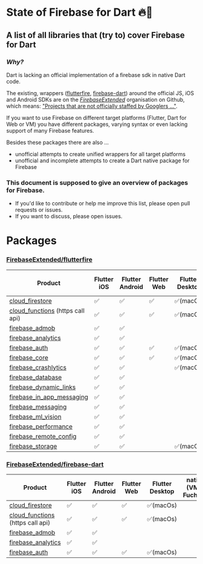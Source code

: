 # State of Firebase for Dart :fire::dart:
## A list of all libraries that (try to) cover Firebase for Dart

### *Why?*
Dart is lacking an official implementation of a firebase sdk in native Dart code.

The existing, wrappers ([flutterfire](https://github.com/FirebaseExtended/flutterfire), [firebase-dart](https://github.com/FirebaseExtended/firebase-dart)) around the official JS, iOS and Android SDKs are on the [*FirebaseExtended*](https://github.com/FirebaseExtended) organisation on Github, which means: 
["Projects that are not officially staffed by Googlers ..."](https://github.com/FirebaseExtended).

If you want to use Firebase on different target platforms (Flutter, Dart for Web or VM) you have different packages, varying syntax or even lacking support of many Firebase features.

Besides these packages there are also ...
- unofficial attempts to create unified wrappers for all target platforms
- unofficial and incomplete attempts to create a Dart native package for Firebase 

### This document is supposed to give an overview of packages for Firebase.
- If you'd like to contribute or help me improve this list, please open pull requests or issues.
- If you want to discuss, please open issues. 

# Packages

### [FirebaseExtended/flutterfire](https://github.com/FirebaseExtended/flutterfire)
|Product|Flutter iOS|Flutter Android|Flutter Web|Flutter Desktop|native (VM & Fuchsia)|dart2js|
|---|---|---|---|---|---|---|
| [cloud_firestore](https://pub.dev/packages/cloud_firestore)|:white_check_mark:|:white_check_mark:|:white_check_mark:|:white_check_mark:(macOs)|||
|[cloud_functions](https://pub.dev/packages/cloud_functions) (https call api)|:white_check_mark:|:white_check_mark:|:white_check_mark:|:white_check_mark:(macOs)|||
|[firebase_admob](https://pub.dartlang.org/packages/firebase_admob)|:white_check_mark:|:white_check_mark:||   |   |   |
|[firebase_analytics](https://pub.dartlang.org/packages/firebase_analytics)|:white_check_mark:|:white_check_mark:||   |   |   |
|[firebase_auth](https://pub.dartlang.org/packages/firebase_analytics)|:white_check_mark:|:white_check_mark:|:white_check_mark:|:white_check_mark:(macOs)|   |
|[firebase_core](https://pub.dartlang.org/packages/firebase_core)|:white_check_mark:|:white_check_mark:|:white_check_mark:|:white_check_mark:(macOs)|   |
|[firebase_crashlytics](https://pub.dartlang.org/packages/firebase_crashlytics)|:white_check_mark:|:white_check_mark:|   |:white_check_mark:(macOs)|   |
|[firebase_database](https://pub.dartlang.org/packages/firebase_database)|:white_check_mark:|:white_check_mark:||   |   |   |
|[firebase_dynamic_links](https://pub.dartlang.org/packages/firebase_dynamic_links)|:white_check_mark:|:white_check_mark:||   |   |   |
|[firebase_in_app_messaging](https://pub.dartlang.org/packages/firebase_in_app_messaging)|:white_check_mark:|:white_check_mark:||   |   |   |
|[firebase_messaging](https://pub.dartlang.org/packages/firebase_messaging)|:white_check_mark:|:white_check_mark:||   |   |   |
|[firebase_ml_vision](https://pub.dartlang.org/packages/firebase_ml_vision)|:white_check_mark:|:white_check_mark:||   |   |   |
|[firebase_performance](https://pub.dartlang.org/packages/firebase_performance)|:white_check_mark:|:white_check_mark:||   |   |   |
|[firebase_remote_config](https://pub.dartlang.org/packages/firebase_remote_config)|:white_check_mark:|:white_check_mark:|   |   |   |
|[firebase_storage](https://pub.dartlang.org/packages/firebase_storage)|:white_check_mark:|:white_check_mark:||:white_check_mark:(macOs)|   |   |

### [FirebaseExtended/firebase-dart](https://github.com/FirebaseExtended/firebase-dart)
|Product|Flutter iOS|Flutter Android|Flutter Web|Flutter Desktop|native (VM & Fuchsia)|dart2js|
|---|---|---|---|---|---|---|
| [cloud_firestore](https://pub.dev/packages/cloud_firestore)|:white_check_mark:|:white_check_mark:|:white_check_mark:|:white_check_mark:(macOs)|||
|[cloud_functions](https://pub.dev/packages/cloud_functions) (https call api)|:white_check_mark:|:white_check_mark:|:white_check_mark:|:white_check_mark:(macOs)|||
|[firebase_admob](https://pub.dartlang.org/packages/firebase_admob)|:white_check_mark:|:white_check_mark:||   |   |   |
|[firebase_analytics](https://pub.dartlang.org/packages/firebase_analytics)|:white_check_mark:|:white_check_mark:||   |   |   |
|[firebase_auth](https://pub.dartlang.org/packages/firebase_analytics)|:white_check_mark:|:white_check_mark:|:white_check_mark:|:white_check_mark:(macOs)|   |
